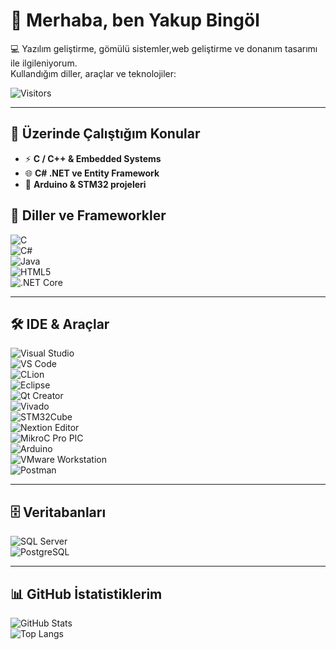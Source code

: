 # 👋 Merhaba, ben Yakup Bingöl  

💻 Yazılım geliştirme, gömülü sistemler,web geliştirme ve donanım tasarımı ile ilgileniyorum.  
Kullandığım diller, araçlar ve teknolojiler:  

![Visitors](https://komarev.com/ghpvc/?username=yakupbingol&label=Ziyaretçi%20Sayısı&color=blue&style=flat)



---
## 🔭 Üzerinde Çalıştığım Konular
- ⚡ **C / C++ & Embedded Systems**
- 🌐 **C# .NET ve Entity Framework**
- 📱 **Arduino & STM32 projeleri**

## 🚀 Diller ve Frameworkler
![C](https://skillicons.dev/icons?i=c)  
![C#](https://skillicons.dev/icons?i=cs)  
![Java](https://skillicons.dev/icons?i=java)  
![HTML5](https://skillicons.dev/icons?i=html)  
![.NET Core](https://img.shields.io/badge/.NET_Core-512BD4?style=for-the-badge&logo=dotnet&logoColor=white)

---

## 🛠️ IDE & Araçlar
![Visual Studio](https://skillicons.dev/icons?i=visualstudio)  
![VS Code](https://skillicons.dev/icons?i=vscode)  
![CLion](https://skillicons.dev/icons?i=clion)  
![Eclipse](https://skillicons.dev/icons?i=eclipse)  
![Qt Creator](https://img.shields.io/badge/Qt_Creator-41CD52?style=for-the-badge&logo=qt&logoColor=white)  
![Vivado](https://img.shields.io/badge/Xilinx_Vivado-E01F27?style=for-the-badge&logo=xilinx&logoColor=white)  
![STM32Cube](https://img.shields.io/badge/STM32Cube-03234B?style=for-the-badge&logo=stmicroelectronics&logoColor=white)  
![Nextion Editor](https://img.shields.io/badge/Nextion_Editor-1E90FF?style=for-the-badge)  
![MikroC Pro PIC](https://img.shields.io/badge/MikroC_Pro_PIC-008080?style=for-the-badge)  
![Arduino](https://skillicons.dev/icons?i=arduino)  
![VMware Workstation](https://img.shields.io/badge/VMware_Workstation-607078?style=for-the-badge&logo=vmware&logoColor=white)  
![Postman](https://skillicons.dev/icons?i=postman)

---

## 🗄️ Veritabanları
![SQL Server](https://img.shields.io/badge/SQL_Server-CC2927?style=for-the-badge&logo=microsoftsqlserver&logoColor=white)  
![PostgreSQL](https://skillicons.dev/icons?i=postgres)

---

## 📊 GitHub İstatistiklerim
![GitHub Stats](https://github-readme-stats.vercel.app/api?username=yakupbingol&show_icons=true&theme=tokyonight)  
![Top Langs](https://github-readme-stats.vercel.app/api/top-langs/?username=yakupbingol&layout=compact&theme=tokyonight)
